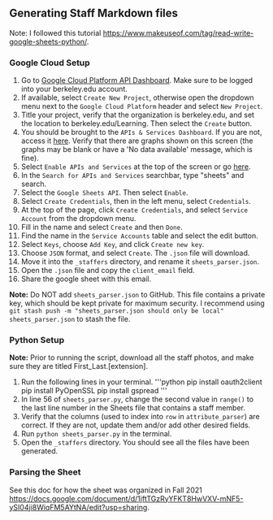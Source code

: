 ## Generating Staff Markdown files

Note: I followed this tutorial https://www.makeuseof.com/tag/read-write-google-sheets-python/.

### Google Cloud Setup

1. Go to [Google Cloud Platform API Dashboard](https://console.cloud.google.com/apis/dashboard). Make sure to be logged into your berkeley.edu account.
2. If available, select `Create New Project`, otherwise open the dropdown menu next to the `Google Cloud Platform` header and select `New Project`.
3. Title your project, verify that the organization is berkeley.edu, and set the location to berkeley.edu/Learning. Then select the `Create` button.
4. You should be brought to the `APIs & Services Dashboard`. If you are not, access it [here](https://console.cloud.google.com/apis/dashboard). Verify that there are graphs shown on this screen (the graphs may be blank or have a 'No data available' message, which is fine).
5. Select `Enable APIs and Services` at the top of the screen or go [here](https://console.cloud.google.com/apis/library).
6. In the `Search for APIs and Services` searchbar, type "sheets" and search.
7. Select the `Google Sheets API`. Then select `Enable`.
8. Select `Create Credentials`, then in the left menu, select `Credentials`.
9. At the top of the page, click `Create Credentials`, and select `Service Account` from the dropdown menu.
10. Fill in the name and select `Create` and then `Done`.
11. Find the name in the `Service Accounts` table and select the edit button.
12. Select `Keys`, choose `Add Key`, and click `Create new key`.
13. Choose `JSON` format, and select `Create`. The `.json` file will download.
14. Move it into the `_staffers` directory, and rename it `sheets_parser.json`.
15. Open the `.json` file and copy the `client_email` field.
16. Share the google sheet with this email.

**Note:** Do NOT add `sheets_parser.json` to GitHub. This file contains a private key, which should be kept private for maximum security. I recommend using `git stash push -m "sheets_parser.json should only be local" sheets_parser.json` to stash the file.

### Python Setup

**Note:** Prior to running the script, download all the staff photos, and make sure they are titled First_Last.[extension].

1. Run the following lines in your terminal.
'''python
pip install oauth2client
pip install PyOpenSSL
pip install gspread
'''
2. In line 56 of `sheets_parser.py`, change the second value in `range()` to the last line number in the Sheets file that contains a staff member.
3. Verify that the columns (used to index into `row` in `attribute_parser`) are correct. If they are not, update them and/or add other desired fields.
4. Run `python sheets_parser.py` in the terminal.
5. Open the `_staffers` directory. You should see all the files have been generated.

### Parsing the Sheet
See this doc for how the sheet was organized in Fall 2021 https://docs.google.com/document/d/1jftTGzRyYFKT8HwVXV-mNF5-ySI04ji8WiqFM5AYtNA/edit?usp=sharing.
